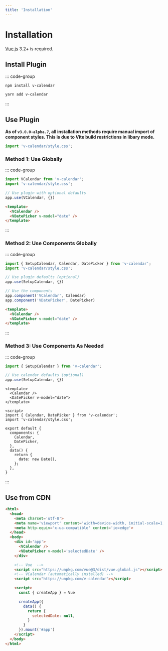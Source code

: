 ```yaml
---
title: 'Installation'
---
```


# Installation

<BaseAlert hide-title>

  [Vue.js](https://vuejs.org) 3.2+ is required.
</BaseAlert>

## Install Plugin

::: code-group

```shell [npm]
npm install v-calendar
```

```shell [yarn]
yarn add v-calendar
```

:::

## Use Plugin

<BaseAlert title="CSS Import">

**As of `v3.0.0-alpha.7`, all installation methods require manual import of component styles. This is due to Vite build restrictions in libary mode.**
</BaseAlert>

```js
import 'v-calendar/style.css';
```

### Method 1: Use Globally

::: code-group

```js [main.js]
import VCalendar from 'v-calendar';
import 'v-calendar/style.css';

// Use plugin with optional defaults
app.use(VCalendar, {})
```

```html [MyComponent.vue]
<template>
  <VCalendar />
  <VDatePicker v-model="date" />
</template>
```

:::

### Method 2: Use Components Globally

::: code-group

```js [main.js]
import { SetupCalendar, Calendar, DatePicker } from 'v-calendar';
import 'v-calendar/style.css';

// Use plugin defaults (optional)
app.use(SetupCalendar, {})

// Use the components
app.component('VCalendar', Calendar)
app.component('VDatePicker', DatePicker)
```

```html [MyComponent.vue]
<template>
  <VCalendar />
  <VDatePicker v-model="date" />
</template>
```

:::

### Method 3: Use Components As Needed

::: code-group

```js [main.js]
import { SetupCalendar } from 'v-calendar';

// Use calendar defaults (optional)
app.use(SetupCalendar, {})
```

```vue [MyComponent.vue]
<template>
  <Calendar />
  <DatePicker v-model="date">
</template>

<script>
import { Calendar, DatePicker } from 'v-calendar';
import 'v-calendar/style.css';

export default {
  components: {
    Calendar,
    DatePicker,
  },
  data() {
    return {
      date: new Date(),
    };
  },
}
```

:::

## Use from CDN

```html
<html>
  <head>
    <meta charset='utf-8'>
    <meta name='viewport' content='width=device-width, initial-scale=1, shrink-to-fit=no'>
    <meta http-equiv='x-ua-compatible' content='ie=edge'>
  </head>
  <body>
    <div id='app'>
      <VCalendar />
      <VDatePicker v-model='selectedDate' />
    </div>

    <!-- Vue  -->
    <script src="https://unpkg.com/vue@3/dist/vue.global.js"></script>
    <!-- VCalendar (automatically installed) -->
    <script src="https://unpkg.com/v-calendar"></script>

    <script>
      const { createApp } = Vue

      createApp({
        data() {
          return {
            selectedDate: null,
          }
        }
      }).mount('#app')
    </script>
  </body>
</html>
```
